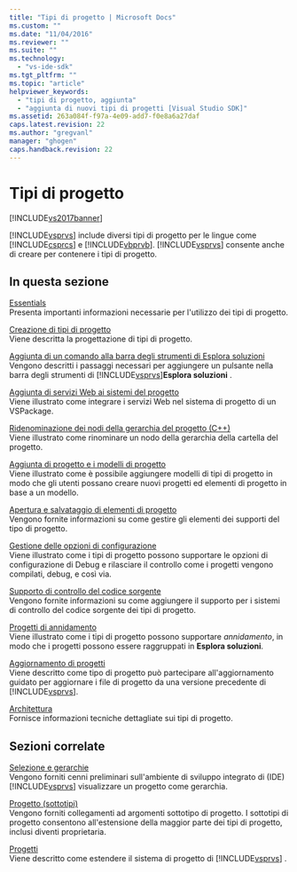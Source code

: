 ```yaml
---
title: "Tipi di progetto | Microsoft Docs"
ms.custom: ""
ms.date: "11/04/2016"
ms.reviewer: ""
ms.suite: ""
ms.technology: 
  - "vs-ide-sdk"
ms.tgt_pltfrm: ""
ms.topic: "article"
helpviewer_keywords: 
  - "tipi di progetto, aggiunta"
  - "aggiunta di nuovi tipi di progetti [Visual Studio SDK]"
ms.assetid: 263a084f-f97a-4e09-add7-f0e8a6a27daf
caps.latest.revision: 22
ms.author: "gregvanl"
manager: "ghogen"
caps.handback.revision: 22
---
```

# Tipi di progetto
[!INCLUDE[vs2017banner](../../code-quality/includes/vs2017banner.md)]

[!INCLUDE[vsprvs](../../code-quality/includes/vsprvs_md.md)] include diversi tipi di progetto per le lingue come [!INCLUDE[csprcs](../../data-tools/includes/csprcs_md.md)] e [!INCLUDE[vbprvb](../../code-quality/includes/vbprvb_md.md)].  [!INCLUDE[vsprvs](../../code-quality/includes/vsprvs_md.md)] consente anche di creare per contenere i tipi di progetto.  
  
## In questa sezione  
 [Essentials](../../extensibility/internals/project-type-essentials.md)  
 Presenta importanti informazioni necessarie per l'utilizzo dei tipi di progetto.  
  
 [Creazione di tipi di progetto](../../extensibility/internals/creating-project-types.md)  
 Viene descritta la progettazione di tipi di progetto.  
  
 [Aggiunta di un comando alla barra degli strumenti di Esplora soluzioni](../../extensibility/adding-a-command-to-the-solution-explorer-toolbar.md)  
 Vengono descritti i passaggi necessari per aggiungere un pulsante nella barra degli strumenti di [!INCLUDE[vsprvs](../../code-quality/includes/vsprvs_md.md)]**Esplora soluzioni** .  
  
 [Aggiunta di servizi Web ai sistemi del progetto](../../misc/adding-web-services-to-project-systems.md)  
 Viene illustrato come integrare i servizi Web nel sistema di progetto di un VSPackage.  
  
 [Ridenominazione dei nodi della gerarchia del progetto \(C\+\+\)](../../misc/renaming-project-hierarchy-nodes-cpp.md)  
 Viene illustrato come rinominare un nodo della gerarchia della cartella del progetto.  
  
 [Aggiunta di progetto e i modelli di progetto](../../extensibility/internals/adding-project-and-project-item-templates.md)  
 Viene illustrato come è possibile aggiungere modelli di tipi di progetto in modo che gli utenti possano creare nuovi progetti ed elementi di progetto in base a un modello.  
  
 [Apertura e salvataggio di elementi di progetto](../../extensibility/internals/opening-and-saving-project-items.md)  
 Vengono fornite informazioni su come gestire gli elementi dei supporti del tipo di progetto.  
  
 [Gestione delle opzioni di configurazione](../../extensibility/internals/managing-configuration-options.md)  
 Viene illustrato come i tipi di progetto possono supportare le opzioni di configurazione di Debug e rilasciare il controllo come i progetti vengono compilati, debug, e così via.  
  
 [Supporto di controllo del codice sorgente](../../extensibility/internals/supporting-source-control.md)  
 Vengono fornite informazioni su come aggiungere il supporto per i sistemi di controllo del codice sorgente dei tipi di progetto.  
  
 [Progetti di annidamento](../../extensibility/internals/nesting-projects.md)  
 Viene illustrato come i tipi di progetto possono supportare *annidamento*, in modo che i progetti possono essere raggruppati in **Esplora soluzioni**.  
  
 [Aggiornamento di progetti](../../extensibility/internals/upgrading-projects.md)  
 Viene descritto come tipo di progetto può partecipare all'aggiornamento guidato per aggiornare i file di progetto da una versione precedente di [!INCLUDE[vsprvs](../../code-quality/includes/vsprvs_md.md)].  
  
 [Architettura](../../extensibility/internals/project-types-architecture.md)  
 Fornisce informazioni tecniche dettagliate sui tipi di progetto.  
  
## Sezioni correlate  
 [Selezione e gerarchie](../../extensibility/internals/hierarchies-and-selection.md)  
 Vengono forniti cenni preliminari sull'ambiente di sviluppo integrato di \(IDE\) [!INCLUDE[vsprvs](../../code-quality/includes/vsprvs_md.md)] visualizzare un progetto come gerarchia.  
  
 [Progetto \(sottotipi\)](../../extensibility/internals/project-subtypes.md)  
 Vengono forniti collegamenti ad argomenti sottotipo di progetto.  I sottotipi di progetto consentono all'estensione della maggior parte dei tipi di progetto, inclusi diventi proprietaria.  
  
 [Progetti](../../extensibility/internals/projects.md)  
 Viene descritto come estendere il sistema di progetto di [!INCLUDE[vsprvs](../../code-quality/includes/vsprvs_md.md)] .